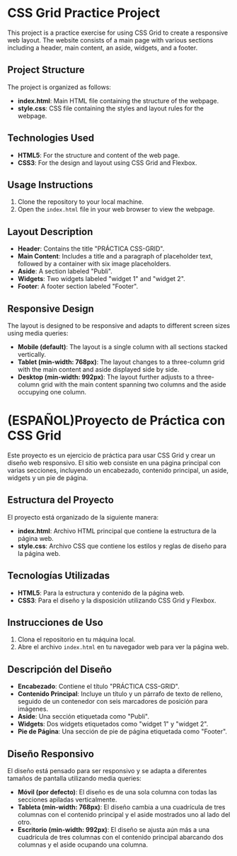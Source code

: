 # CSS Grid Practice Project

This project is a practice exercise for using CSS Grid to create a responsive web layout. The website consists of a main page with various sections including a header, main content, an aside, widgets, and a footer.

## Project Structure

The project is organized as follows:

- **index.html**: Main HTML file containing the structure of the webpage.
- **style.css**: CSS file containing the styles and layout rules for the webpage.

## Technologies Used

- **HTML5**: For the structure and content of the web page.
- **CSS3**: For the design and layout using CSS Grid and Flexbox.

## Usage Instructions

1. Clone the repository to your local machine.
2. Open the `index.html` file in your web browser to view the webpage.

## Layout Description

- **Header**: Contains the title "PRÁCTICA CSS-GRID".
- **Main Content**: Includes a title and a paragraph of placeholder text, followed by a container with six image placeholders.
- **Aside**: A section labeled "Publi".
- **Widgets**: Two widgets labeled "widget 1" and "widget 2".
- **Footer**: A footer section labeled "Footer".

## Responsive Design

The layout is designed to be responsive and adapts to different screen sizes using media queries:

- **Mobile (default)**: The layout is a single column with all sections stacked vertically.
- **Tablet (min-width: 768px)**: The layout changes to a three-column grid with the main content and aside displayed side by side.
- **Desktop (min-width: 992px)**: The layout further adjusts to a three-column grid with the main content spanning two columns and the aside occupying one column.


# (ESPAÑOL)Proyecto de Práctica con CSS Grid

Este proyecto es un ejercicio de práctica para usar CSS Grid y crear un diseño web responsivo. El sitio web consiste en una página principal con varias secciones, incluyendo un encabezado, contenido principal, un aside, widgets y un pie de página.

## Estructura del Proyecto

El proyecto está organizado de la siguiente manera:

- **index.html**: Archivo HTML principal que contiene la estructura de la página web.
- **style.css**: Archivo CSS que contiene los estilos y reglas de diseño para la página web.

## Tecnologías Utilizadas

- **HTML5**: Para la estructura y contenido de la página web.
- **CSS3**: Para el diseño y la disposición utilizando CSS Grid y Flexbox.

## Instrucciones de Uso

1. Clona el repositorio en tu máquina local.
2. Abre el archivo `index.html` en tu navegador web para ver la página web.

## Descripción del Diseño

- **Encabezado**: Contiene el título "PRÁCTICA CSS-GRID".
- **Contenido Principal**: Incluye un título y un párrafo de texto de relleno, seguido de un contenedor con seis marcadores de posición para imágenes.
- **Aside**: Una sección etiquetada como "Publi".
- **Widgets**: Dos widgets etiquetados como "widget 1" y "widget 2".
- **Pie de Página**: Una sección de pie de página etiquetada como "Footer".

## Diseño Responsivo

El diseño está pensado para ser responsivo y se adapta a diferentes tamaños de pantalla utilizando media queries:

- **Móvil (por defecto)**: El diseño es de una sola columna con todas las secciones apiladas verticalmente.
- **Tableta (min-width: 768px)**: El diseño cambia a una cuadrícula de tres columnas con el contenido principal y el aside mostrados uno al lado del otro.
- **Escritorio (min-width: 992px)**: El diseño se ajusta aún más a una cuadrícula de tres columnas con el contenido principal abarcando dos columnas y el aside ocupando una columna.
